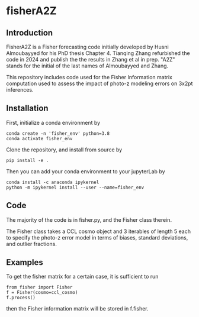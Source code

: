# fisherA2Z

## Introduction

FisherA2Z is a Fisher forecasting code initially developed by Husni Almoubayyed for his PhD thesis Chapter 4. Tianqing Zhang refurbished the code in 2024 and publish the the results in Zhang et al in prep. "A2Z" stands for the initial of the last names of Almoubayyed and Zhang. 

This repository includes code used for the Fisher Information matrix computation used to assess the impact of photo-z modeling errors on 3x2pt inferences.

## Installation

First, initialize a conda environment by

```
conda create -n 'fisher_env' python=3.8
conda activate fisher_env
```

Clone the repository, and install from source by 

```
pip install -e .
```

Then you can add your conda environment to your jupyterLab by


```
conda install -c anaconda ipykernel
python -m ipykernel install --user --name=fisher_env
```


## Code

The majority of the code is in fisher.py, and the Fisher class therein. 

The Fisher class takes a CCL cosmo object and 3 iterables of length 5 each to specify the photo-z error model in terms of biases, standard deviations, and outlier fractions. 


## Examples

To get the fisher matrix for a certain case, it is sufficient to run

```
from fisher import Fisher
f = Fisher(cosmo=ccl_cosmo)
f.process()
```

then the Fisher information matrix will be stored in f.fisher.


<!-- ## Analysis

The fisher.py contains simple functions that can be ran on the Fisher class to do simple fisher matrix analysis, such as marginalizing over a set of parameters, or plotting 2-dimensional contours

[I have not included the following notebooks yet, they are mostly ready but require some cleaning]

The following notebooks show examples of running the code to get cosmological inferences, compare 2-D confidence contours, and assess the importance of different photo-z error model parameters on cosmological inferences. They are under the Analysis folder.

`fisher.ipynb` shows examples of running the Fisher class and computing simple analysis on the Fisher matrix. It also shows how 2-D Fisher contours compare between different probes and how the contours from our fiducial model compares with another LSST-realistic model in Fig 8 of https://arxiv.org/pdf/2004.07885.pdf.

`Photoz-density-estimation.ipynb` shows how the photo-z outliers were estimated using a KDE from FlexZBoost.

`pz_dists_used.ipynb` shows plots of the fiducial photo-z error models used for the source and lens samples

`lum_dep_IA.ipynb` shows the luminosity-dependent intrinsic alignment implementation

`3x2pt_interpretability.ipynb` notebook shows examples of how the Fisher matrix and a dataset of data-vectors are used to compute the importance of different photo-z error parameters on cosmological inferences, specifically on the bias induced in cosmological parameters when assuming a fixed incorrect photo-z model.

`3x2pt_tree.ipynb` notebook computes the interpretability metrics used in the feature importance computation. -->